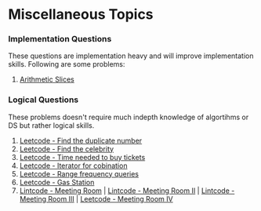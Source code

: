 # Miscellaneous Topics

### Implementation Questions

These questions are implementation heavy and will improve implementation skills. Following are some problems:

1. [Arithmetic Slices](https://leetcode.com/problems/arithmetic-slices/)

### Logical Questions

These problems doesn't require much indepth knowledge of algortihms or DS but rather logical skills.

1. [Leetcode - Find the duplicate number](https://leetcode.com/problems/find-the-duplicate-number/)
2. [Leetcode - Find the celebrity](https://www.lintcode.com/problem/645/)
3. [Leetcode - Time needed to buy tickets](https://leetcode.com/problems/time-needed-to-buy-tickets/)
4. [Leetcode - Iterator for cobination](https://leetcode.com/problems/iterator-for-combination/)
5. [Leetcode - Range frequency queries](https://leetcode.com/problems/range-frequency-queries/)
6. [Leetcode - Gas Station](https://leetcode.com/problems/gas-station/)
7. [Lintcode - Meeting Room](https://www.lintcode.com/problem/920/) | [Lintcode - Meeting Room II](https://www.lintcode.com/problem/919/) | [Lintcode - Meeting Room III](https://www.lintcode.com/problem/1897/) | [Leetcode - Meeting Room IV](https://leetcode.com/problems/maximum-profit-in-job-scheduling/)

